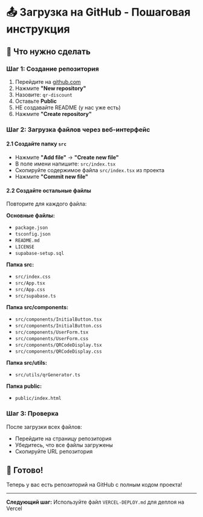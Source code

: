 # 📤 Загрузка на GitHub - Пошаговая инструкция

## 🎯 Что нужно сделать

### Шаг 1: Создание репозитория
1. Перейдите на [github.com](https://github.com)
2. Нажмите **"New repository"**
3. Назовите: `qr-discount`
4. Оставьте **Public**
5. НЕ создавайте README (у нас уже есть)
6. Нажмите **"Create repository"**

### Шаг 2: Загрузка файлов через веб-интерфейс

#### 2.1 Создайте папку `src`
- Нажмите **"Add file"** → **"Create new file"**
- В поле имени напишите: `src/index.tsx`
- Скопируйте содержимое файла `src/index.tsx` из проекта
- Нажмите **"Commit new file"**

#### 2.2 Создайте остальные файлы
Повторите для каждого файла:

**Основные файлы:**
- `package.json`
- `tsconfig.json`
- `README.md`
- `LICENSE`
- `supabase-setup.sql`

**Папка src:**
- `src/index.css`
- `src/App.tsx`
- `src/App.css`
- `src/supabase.ts`

**Папка src/components:**
- `src/components/InitialButton.tsx`
- `src/components/InitialButton.css`
- `src/components/UserForm.tsx`
- `src/components/UserForm.css`
- `src/components/QRCodeDisplay.tsx`
- `src/components/QRCodeDisplay.css`

**Папка src/utils:**
- `src/utils/qrGenerator.ts`

**Папка public:**
- `public/index.html`

### Шаг 3: Проверка
После загрузки всех файлов:
- Перейдите на страницу репозитория
- Убедитесь, что все файлы загружены
- Скопируйте URL репозитория

## 🎉 Готово!

Теперь у вас есть репозиторий на GitHub с полным кодом проекта!

---

**Следующий шаг:** Используйте файл `VERCEL-DEPLOY.md` для деплоя на Vercel 